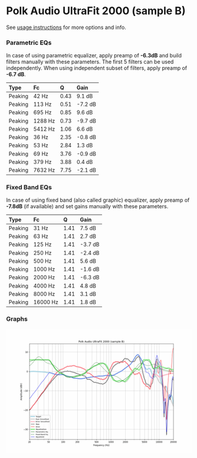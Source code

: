 # Polk Audio UltraFit 2000 (sample B)
See [usage instructions](https://github.com/jaakkopasanen/AutoEq#usage) for more options and info.

### Parametric EQs
In case of using parametric equalizer, apply preamp of **-6.3dB** and build filters manually
with these parameters. The first 5 filters can be used independently.
When using independent subset of filters, apply preamp of **-6.7 dB**.

| Type    | Fc      |    Q | Gain    |
|:--------|:--------|:-----|:--------|
| Peaking | 42 Hz   | 0.43 | 9.1 dB  |
| Peaking | 113 Hz  | 0.51 | -7.2 dB |
| Peaking | 695 Hz  | 0.85 | 9.6 dB  |
| Peaking | 1288 Hz | 0.73 | -9.7 dB |
| Peaking | 5412 Hz | 1.06 | 6.6 dB  |
| Peaking | 36 Hz   | 2.35 | -0.8 dB |
| Peaking | 53 Hz   | 2.84 | 1.3 dB  |
| Peaking | 69 Hz   | 3.76 | -0.9 dB |
| Peaking | 379 Hz  | 3.88 | 0.4 dB  |
| Peaking | 7632 Hz | 7.75 | -2.1 dB |

### Fixed Band EQs
In case of using fixed band (also called graphic) equalizer, apply preamp of **-7.8dB**
(if available) and set gains manually with these parameters.

| Type    | Fc       |    Q | Gain    |
|:--------|:---------|:-----|:--------|
| Peaking | 31 Hz    | 1.41 | 7.5 dB  |
| Peaking | 63 Hz    | 1.41 | 2.7 dB  |
| Peaking | 125 Hz   | 1.41 | -3.7 dB |
| Peaking | 250 Hz   | 1.41 | -2.4 dB |
| Peaking | 500 Hz   | 1.41 | 5.6 dB  |
| Peaking | 1000 Hz  | 1.41 | -1.6 dB |
| Peaking | 2000 Hz  | 1.41 | -6.3 dB |
| Peaking | 4000 Hz  | 1.41 | 4.8 dB  |
| Peaking | 8000 Hz  | 1.41 | 3.1 dB  |
| Peaking | 16000 Hz | 1.41 | 1.8 dB  |

### Graphs
![](./Polk%20Audio%20UltraFit%202000%20(sample%20B).png)